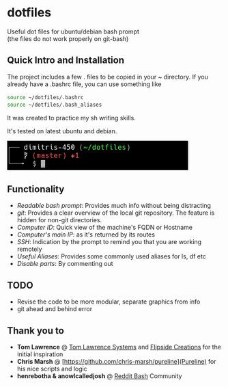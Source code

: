 
# dotfiles
Useful dot files for ubuntu/debian bash prompt  
(the files do not work properly on git-bash)

## Quick Intro and Installation
The project includes a few . files to be copied in your ~ directory. 
If you already have a .bashrc file, you can use something like

``` bash
source ~/dotfiles/.bashrc
source ~/dotfiles/.bash_aliases
```

It was created to practice my sh writing skills. 

It's tested on latest ubuntu and debian.

![Preview](images/dotfiles.png)

## Functionality
- *Readable bash prompt*: Provides much info without being distracting
- *git*: Provides a clear overview of the local git repository. The feature is hidden for non-git directories.
- *Computer ID*: Quick view of the machine's FQDN or Hostname
- *Computer's main IP*: as it's returned by its routes
- *SSH*: Indication by the prompt to remind you that you are working remotely
- *Useful Aliases*: Provides some commonly used aliases for ls, df etc
- *Disable parts*: By commenting out

## TODO
- Revise the code to be more modular, separate graphics from info
- git ahead and behind error

## Thank you to
- **Tom Lawrence** @ [Tom Lawrence Systems](https://www.lawrencesystems.com/my-customized-bash-terminal-shell-setup/)
  and [Flipside Creations](https://github.com/flipsidecreations/dotfiles) for the initial inspiration
- **Chris Marsh** @ [https://github.com/chris-marsh/pureline](Pureline) for his nice scripts and logic
- **henrebotha & anowlcalledjosh** @ [Reddit Bash](https://www.reddit.com/r/bash/comments/d3m7bt/issue_with_custom_bashrc_file_and_history) Community

